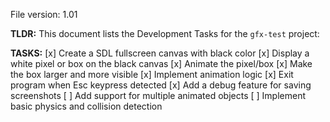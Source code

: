File version: 1.01

**TLDR:**
This document lists the Development Tasks for the `gfx-test` project:

**TASKS:**
[x] Create a SDL fullscreen canvas with black color
[x] Display a white pixel or box on the black canvas
[x] Animate the pixel/box
[x] Make the box larger and more visible
[x] Implement animation logic
[x] Exit program when Esc keypress detected
[x] Add a debug feature for saving screenshots
[ ] Add support for multiple animated objects
[ ] Implement basic physics and collision detection

